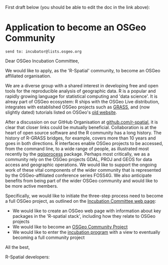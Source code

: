 First draft below (you should be able to edit the doc in the link above):

# Application to become an OSGeo Community


	send to: incubator@lists.osgeo.org
    
Dear OSGeo Incubation Committee,

We would like to apply, as the 'R-Spatial' community, to become an OSGeo affiliated organisation.

<!--## About the R-spatial community-->

We are a diverse group with a shared interest in developing free and open tools for the reproducible analysis of geographic data. R is a popular and rapidly growing language for statistical computing and 'data science'. It is alreay part of OSGeo ecosystem: R ships with the OSGeo Live distribution, integrates with established OSGeo projects such as [GRASS](https://grasswiki.osgeo.org/wiki/R_statistics), and (now slightly dated) tutorials listed on OSGeo's [old website](http://old.www.osgeo.org/educational_content).

After a discussion on our GitHub Organisation at [github.com/r-spatial](https://github.com/r-spatial), it is clear that closer links could be mutually beneficial. Collaboration is at the heart of open source software and the R community has a long history. The history of R-GRASS bridges, for example, covers more than 10 years and goes in both directions. R interfaces enable OSGeo projects to be accessed, from the command line, to a wide range of people, as illustrated most recently by the [qgisprocess](https://github.com/paleolimbot/qgisprocess) package. Perhaps most critically, we as a community rely on the OSGeo projects GDAL, PROJ and GEOS for data access and geographic operations. We would like to support the ongoing work of these vital components of the wider community that is represented by the OSGeo-affiliated conference series FOSS4G. We also anticipate benefits from being part of the wider OSGeo community and would like to be more active members.

Specifically, we would like to initiate the three-step process need to become a full OSGeo project, as outlined on the [Incubation Committee web page](https://wiki.osgeo.org/wiki/Incubation_Committee#Step_1:_Add_OSGeo_Website_Project_Page):

- We would like to create an OSGeo web page with information about key packages in the 'R-spatial stack', including how they relate to OSGeo projects
- We would like to become an [OSGeo Community Project](https://wiki.osgeo.org/wiki/Incubation_Committee#Step_2:_Join_Community_Projects_Program)
- We would like to enter the [incubation program](https://wiki.osgeo.org/wiki/Incubation_Committee#Incubator) with a view to eventually becoming a full community project

All the best,

R-Spatial developers:


